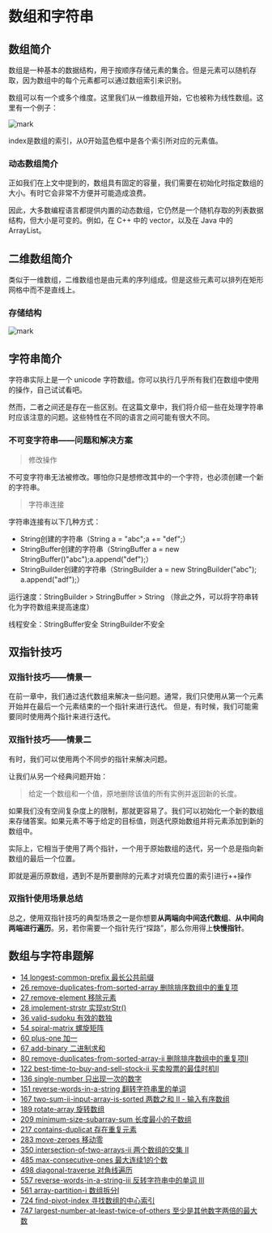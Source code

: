 # 数组和字符串

## 数组简介

数组是一种基本的数据结构，用于按顺序存储元素的集合。但是元素可以随机存取，因为数组中的每个元素都可以通过数组索引来识别。

数组可以有一个或多个维度。这里我们从一维数组开始，它也被称为线性数组。这里有一个例子：

![mark](http://picture.geniusdsy.cn/picture/20191130/ttUGADHXrspW.png?imageslim)

index是数组的索引，从0开始蓝色框中是各个索引所对应的元素值。

### 动态数组简介

正如我们在上文中提到的，数组具有固定的容量，我们需要在初始化时指定数组的大小。有时它会非常不方便并可能造成浪费。

因此，大多数编程语言都提供内置的动态数组，它仍然是一个随机存取的列表数据结构，但大小是可变的。例如，在 C++ 中的 vector，以及在 Java 中的 ArrayList。

## 二维数组简介

类似于一维数组，二维数组也是由元素的序列组成。但是这些元素可以排列在矩形网格中而不是直线上。

### 存储结构

![mark](http://picture.geniusdsy.cn/picture/20191201/DyVYnpDPTOzf.png?imageslim)

## 字符串简介

字符串实际上是一个 unicode 字符数组。你可以执行几乎所有我们在数组中使用的操作，自己试试看吧。

然而，二者之间还是存在一些区别。在这篇文章中，我们将介绍一些在处理字符串时应该注意的问题。这些特性在不同的语言之间可能有很大不同。

### 不可变字符串——问题和解决方案

> 修改操作

不可变字符串无法被修改。哪怕你只是想修改其中的一个字符，也必须创建一个新的字符串。

> 字符串连接

字符串连接有以下几种方式：

- String创建的字符串（String a = "abc";a += "def";）
- StringBuffer创建的字符串（StringBuffer a = new StringBuffer()"abc");a.append("def");）
- StringBuilder创建的字符串（StringBuilder a = new StringBuilder("abc"); a.append("adf");）

运行速度：StringBuilder > StringBuffer > String （除此之外，可以将字符串转化为字符数组来提高速度）

线程安全：StringBuffer安全 StringBuilder不安全

## 双指针技巧

### 双指针技巧——情景一

在前一章中，我们通过迭代数组来解决一些问题。通常，我们只使用从第一个元素开始并在最后一个元素结束的一个指针来进行迭代。 但是，有时候，我们可能需要同时使用两个指针来进行迭代。

### 双指针技巧——情景二

有时，我们可以使用两个不同步的指针来解决问题。

让我们从另一个经典问题开始：

> 给定一个数组和一个值，原地删除该值的所有实例并返回新的长度。

如果我们没有空间复杂度上的限制，那就更容易了。我们可以初始化一个新的数组来存储答案。如果元素不等于给定的目标值，则迭代原始数组并将元素添加到新的数组中。

实际上，它相当于使用了两个指针，一个用于原始数组的迭代，另一个总是指向新数组的最后一个位置。

即就是遍历原数组，遇到不是所要删除的元素才对填充位置的索引进行++操作

### 双指针使用场景总结

总之，使用双指针技巧的典型场景之一是你想要**从两端向中间迭代数组**、**从中间向两端进行遍历**。另，若你需要一个指针先行“探路”，那么你用得上**快慢指针**。

## 数组与字符串题解

- [14 longest-common-prefix 最长公共前缀](https://github.com/GeniusDSY/LeetCode/blob/master/src/explore/array/LongestCommonPrefix.java)
- [26 remove-duplicates-from-sorted-array 删除排序数组中的重复项](https://github.com/GeniusDSY/LeetCode/blob/master/src/explore/array/RemoveDuplicatesFromSortedArray.java)
- [27 remove-element 移除元素](https://github.com/GeniusDSY/LeetCode/blob/master/src/explore/array/RemoveElement.java)
- [28 implement-strstr 实现strStr()](https://github.com/GeniusDSY/LeetCode/blob/master/src/explore/array/ImplementStrStr.java)
- [36 valid-sudoku 有效的数独](https://github.com/GeniusDSY/LeetCode/blob/master/src/explore/array/ValidSudoku.java)
- [54 spiral-matrix 螺旋矩阵](https://github.com/GeniusDSY/LeetCode/blob/master/src/explore/array/SpiralMatrix.java)
- [60 plus-one 加一](https://github.com/GeniusDSY/LeetCode/blob/master/src/explore/array/PlusOne.java)
- [67 add-binary 二进制求和](https://github.com/GeniusDSY/LeetCode/blob/master/src/explore/array/AddBinary.java)
- [80 remove-duplicates-from-sorted-array-ii 删除排序数组中的重复项II](https://github.com/GeniusDSY/LeetCode/blob/master/src/explore/recursion_i/RemoveDuplicatesFromSortedArrayII.java)
- [122 best-time-to-buy-and-sell-stock-ii 买卖股票的最佳时机II](https://github.com/GeniusDSY/LeetCode/blob/master/src/explore/array/BestTimeToBuyAndSellStockII.java)
- [136 single-number 只出现一次的数字](https://github.com/GeniusDSY/LeetCode/blob/master/src/explore/array/SingleNumber.java)
- [151 reverse-words-in-a-string 翻转字符串里的单词](https://github.com/GeniusDSY/LeetCode/blob/master/src/explore/array/ReverseWordsInAString.java)
- [167 two-sum-ii-input-array-is-sorted 两数之和 II - 输入有序数组](https://github.com/GeniusDSY/LeetCode/blob/master/src/explore/array/TwoSumIIInputArrayIsSorted.java)
- [189 rotate-array 旋转数组](https://github.com/GeniusDSY/LeetCode/blob/master/src/explore/array/RotateArray.java)
- [209 minimum-size-subarray-sum 长度最小的子数组](https://github.com/GeniusDSY/LeetCode/blob/master/src/explore/array/MinimumSizeSubArraySum.java)
- [217 contains-duplicat 存在重复元素](https://github.com/GeniusDSY/LeetCode/blob/master/src/explore/array/ContainsDuplicat.java)
- [283 move-zeroes 移动零](https://github.com/GeniusDSY/LeetCode/blob/master/src/explore/array/MoveZeroes.java)
- [350 intersection-of-two-arrays-ii 两个数组的交集 II](https://github.com/GeniusDSY/LeetCode/blob/master/src/explore/array/IntersectionOfTwoArraysII.java)
- [485 max-consecutive-ones 最大连续1的个数](https://github.com/GeniusDSY/LeetCode/blob/master/src/explore/array/MaxConsecutiveOnes.java)
- [498 diagonal-traverse 对角线遍历](https://github.com/GeniusDSY/LeetCode/blob/master/src/explore/array/DiagonalTraverse.java)
- [557 reverse-words-in-a-string-iii 反转字符串中的单词 III](https://github.com/GeniusDSY/LeetCode/blob/master/src/explore/array/ReverseWordsInAStringIII.java)
- [561 array-partition-i 数组拆分I](https://github.com/GeniusDSY/LeetCode/blob/master/src/explore/array/ArrayPartitionI.java)
- [724 find-pivot-index 寻找数组的中心索引](https://github.com/GeniusDSY/LeetCode/blob/master/src/explore/array/FindPivotIndex.java)
- [747 largest-number-at-least-twice-of-others 至少是其他数字两倍的最大数](https://github.com/GeniusDSY/LeetCode/blob/master/src/explore/array/LargestNumberAtLeastTwiceOfOthers.java)

